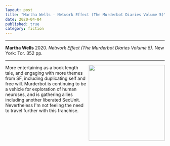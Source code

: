 ```yaml
---
layout: post
title: "Martha Wells - Network Effect (The Murderbot Diaries Volume 5)"
date: 2020-04-04
published: true
category: fiction
---
```



***
<b>Martha Wells</b> 2020. _Network Effect (The Murderbot Diaries Volume 5)_. New York: Tor.  352 pp.

***

<img align="right" width="240" src="https://images.macmillan.com/folio-assets/macmillan_us_frontbookcovers_350W/9781250229861.jpg"> 
More entertaining as a book length tale, and engaging with more themes from SF, including duplicating self and free will.  Murderbot is continuing to be a vehicle for exploration of human neuroses, and is gathering allies including another liberated SecUnit.  Nevertheless I'm not feeling the need to travel further with this franchise.
